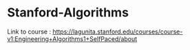 # Stanford-Algorithms
Link to course : https://lagunita.stanford.edu/courses/course-v1:Engineering+Algorithms1+SelfPaced/about
